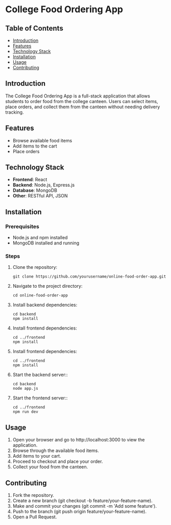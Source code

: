 # College Food Ordering App

## Table of Contents
- [Introduction](#introduction)
- [Features](#features)
- [Technology Stack](#technology-stack)
- [Installation](#installation)
- [Usage](#usage)
- [Contributing](#contributing)

## Introduction
The College Food Ordering App is a full-stack application that allows students to order food from the college canteen. Users can select items, place orders, and collect them from the canteen without needing delivery tracking.

## Features
- Browse available food items
- Add items to the cart
- Place orders

## Technology Stack
- **Frontend**: React
- **Backend**: Node.js, Express.js
- **Database**: MongoDB
- **Other**: RESTful API, JSON

## Installation
### Prerequisites
- Node.js and npm installed
- MongoDB installed and running

### Steps
1. Clone the repository:
   ```
   git clone https://github.com/yourusername/online-food-order-app.git
   ```
2. Navigate to the project directory:
   ```
   cd online-food-order-app
   ```
3. Install backend dependencies:
   ```
   cd backend
   npm install
   ```
4. Install frontend dependencies:
   ```
   cd ../frontend
   npm install
   ```
4. Install frontend dependencies:
   ```
   cd ../frontend
   npm install
   ```
5. Start the backend server::
   ```
   cd backend
   node app.js
   ```
6. Start the frontend server::
   ```
   cd ../frontend
   npm run dev
   ```
## Usage
1. Open your browser and go to http://localhost:3000 to view the application.
2. Browse through the available food items.
3. Add items to your cart.
4. Proceed to checkout and place your order.
5. Collect your food from the canteen.

## Contributing
1. Fork the repository.
2. Create a new branch (git checkout -b feature/your-feature-name).
3. Make and commit your changes (git commit -m 'Add some feature').
4. Push to the branch (git push origin feature/your-feature-name).
5. Open a Pull Request.

